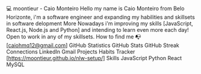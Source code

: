 💻 moontieur - Caio Monteiro
Hello my name is Caio Monteiro from Belo Horizonte, i'm a software engineer and expanding my habilities and skillsets in software delopment
More
Nowadays i'm improving my skills [JavaScript, React.js, Node.js and Python] and intending to learn even more each day!
Open to work in any of my skillsets.
How to find me 📭 [caiohmq12@gmail.com]
GitHub Statistics
GitHub Stats GitHub Streak
Connections
LinkedIn Gmail
Projects
Habits Tracker [https://moontieur.github.io/nlw-setup/]
Skills
JavaScript Python React MySQL
